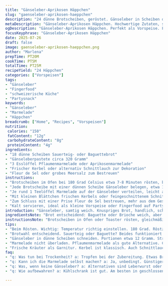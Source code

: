 ```yaml
---
title: "Gänseleber-Aprikosen Häppchen"
slug: "gaenseleber-aprikosen-haeppchen"
description: "24 dünne Brotscheiben, geröstet. Gänseleber in Scheiben darauf. Aprikosenmarmelade. Frische Kräuter oben drauf. Alternative: Briochebrot ersetzt durch Sauerteigbrot, Confiture durch selbstgemachte Pflaumenmarmelade. Kleine Salzflocken zum Würzen. Snacks zum Anrichten, kalt serviert. Aufwand gering. Schnell gemacht. Geht für Feiern. Kein Gluten, wenn Brot glutenfrei. Einfach und variabel."
metaDescription: "Gänseleber-Aprikosen Häppchen. Hochwertige Zutaten, schnell zubereitet. Ideal für Partys. Minimale Vorbereitung, großer Genuss."
ogDescription: "Gänseleber-Aprikosen Häppchen. Perfekt als Vorspeise. Frisch und geschmackvoll. Ein Genuss für jedes Fest."
focusKeyphrase: "Gänseleber-Aprikosen Häppchen"
date: 2025-07-26
draft: false
image: gaenseleber-aprikosen-haeppchen.png
author: "Marlena"
prepTime: PT20M
cookTime: PT5M
totalTime: PT25M
recipeYield: "24 Häppchen"
categories: ["Vorspeisen"]
tags:
- "Gänseleber"
- "Fingerfood"
- "schweizerische Küche"
- "Partysnack"
keywords:
- "Gänseleber"
- "Marmelade"
- "Häppchen"
breadcrumb: ["Home", "Recipes", "Vorspeisen"]
nutrition: 
 calories: "150"
 fatContent: "12g"
 carbohydrateContent: "8g"
 proteinContent: "4g"
ingredients:
- "18 dünne Scheiben Sauerteig- oder Baguettebrot"
- "Gänseleberpastete circa 320 Gramm"
- "3 Esslöffel Pflaumenmarmelade oder Aprikosenmarmelade"
- "Frischer Kerbel oder alternativ Schnittlauch zur Dekoration"
- "Fleur de Sel oder grobes Meersalz zum Bestreuen"
instructions:
- "Brotscheiben im Ofen bei 180 Grad Celsius etwa 7-8 Minuten rösten, bis sie knusprig sind. Herausnehmen, kurz abkühlen lassen."
- "Jede Brotscheibe mit einer dünnen Scheibe Gänseleber belegen, etwa 12 Gramm pro Stück."
- "Je rund 1 Teelöffel Marmelade auf der Gänseleber verteilen, leicht andrücken, nicht zu viel damit es nicht verläuft."
- "Mit kleinen Blättchen frischen Kerbels oder feingeschnittenem Schnittlauch garnieren."
- "Zum Schluss mit einer Prise Fleur de Sel bestreuen, mehr aus dem Geschmacksempfinden."
- "Kalt servieren, ideal als kleine Vorspeise oder Fingerfood auf Partys."
introduction: "Gänseleber, samtig weich. Knuspriges Brot, handlich, schneidet sich gut. Marmelade säuerlich süß, Pflaume als Alternative zu Aprikose. Frische Kräuter geben Signal, grün, frisch, leicht würzig. Salz nicht zu vergessen, hebt Aromen, bringt Spannung. Ideal für kleine Versammlungen. Einfach anzurichten, kaum Aufwand. Unterschiedliche Brotarten funktionieren, wichtig: nicht zu dick, sonst erdrückt Gänseleber. Ruhezeit minimal. Man cave oder feines Event. Variation: etwas Pfeffer, Chili-Flocken oder Orangenzesten. Schnell gemacht, schnell weg. Kein Eier, keine Milch im Belag, gut für Allergiker. Starke Kombination aus Texturen und Geschmäckern. Wichtig: Qualität der Gänseleber, vorgekühlt lagern. Beim Servieren Raumtemperatur optimal. Vorsicht bei der Marmeladenmenge. Keine überladenen Häppchen, klein und hauchdünn. Minimalistisch, reduziert auf das Wesentliche."
ingredientsNote: "Brot entscheidend: Baguette oder Brioche weich, aber auch Sauerteig interessant wegen vollem Aroma. bitte dünn schneiden, kein dicker Schnitt. Gänseleber pastete oder in Scheiben, frisch oder vakuumiert. Marmelade selbst machen oder aus dem Handel, wichtig: keine Stücke, cremig. Pflaume als Ersatz, dunkler, herber. Kräuterwahl: Kerbel typisch, alternativ Schnittlauch, Petersilie oder Minze für Twist. Salz nicht vergessen, bringt Lebensfreude. Traditionell keine Nüsse oder Milchprodukte drin, gut für Allergiker. Die Mischung aus süß, salzig und umami Elementen macht Charakter. Frische Kräuter als visueller Schuss, auch für Duft. Rohe Brotscheiben beim Rösten kontrollieren, nicht verbrennen. Kleine Vielfalt durch Marmeladenvariationen erlaubt. Kühlung hilft Haltbarkeit, beim Servieren bitte Zimmertemperatur anpeilen. Gänseleber temperaturempfindlich, nicht zu lange draußen lassen."
instructionsNote: "Brotscheiben in Ofen oder Toaster rösten, gleichmäßig und goldbraun. Kurz abkühlen, damit Gänseleber nicht zerläuft. Gänseleber in hauchdünne Scheiben schneiden, nicht zu dick, einfache Portionierbarkeit wichtig. Marmelade portioniert auflegen, nicht zu viel damit Brot nicht matschig. Kräuter kleinzupfen, dekorativ auflegen, sparsam. Salz vorsichtig hinzufügen, Geschmack kontrollieren. Alles rasch servieren, keine zu lange Wartezeit, sonst schwärmt Gänseleber. Alternativ Marmeladenschicht unter Gänseleber für andere Geschmacksidee. Variationen mit Zitrusabrieb, Chili oder schwarzen Pfefferkörnern denkbar. Wichtig: Handhabung hygienisch, Gänseleber kühl lagern. Vorsicht wegen temperaturempfindlicher Natur, am besten Raumtemperatur kurz vor dem Servieren. Kein Überladen der Häppchen, Balance bewahren. Einfach zu machen, dennoch elegant genug. Gute Vorbereitung entspannt die Präsentation. Tücher oder Serviettentechnik als Unterlage ansprechend. Sofort essen, niemand mag gummiartige Konsistenz später."
tips:
- "Beim Rösten. Wichtig: Temperatur richtig einstellen. 180 Grad. Röstzeit etwa 7-8 Minuten. Überwachen, nicht anbrennen. Goldbraun ist perfekt. Knusprigkeit entscheidet über Genuss."
- "Brotwahl entscheidend. Sauerteig oder Baguette? Beides funktioniert. Baguette weicher, Sauerteig aromatisch. Dünn schneiden bitte. Dicke Scheiben erdrücken Gänseleber. Balancierte Texturen sind wichtig."
- "Gänseleber in dünne Scheiben schneiden. Portionen etwa 12 Gramm. Struktur wichtig, nicht zu dick. Kalte Lagerung beachten. Vor dem Servieren auf Zimmertemperatur bringen."
- "Marmelade nicht überladen. Pflaumenmarmelade als gute Alternative. Cremig, keine Stücke. Schöne Balance zwischen süß und salzig. Ältere Rezepte mit Aprikosenmarmelade ausprobieren. Variabilität geben."
- "Frische Kräuter als Garnitur. Kerbel ist klassisch. Auch Schnittlauch denkbar. Lernen, die perfekt zu Portionen zu dekorieren. Salz nicht vergessen. Es hebt und bringt Aromen hervor."
faq:
- "q: Was tun bei Trockenheit? a: Tropfen bei der Zubereitung. Etwas Brühe hilft. Oder eine Prise Öl. Gänseleber bleibt dann saftig."
- "q: Kann ich die Marmelade selbst machen? a: Ja, unbedingt. Günstiger und geschmackvoller. Frische Früchte nutzen. Alternativen sind Pflaumen und Aprikosen zugleich."
- "q: Was, wenn keine Gänseleber? a: Alternativen sind Leberwurst oder andere Pasteten. Geschmack ist unterschiedlich. Aber auch lecker, je nach Markt."
- "q: Wie aufbewahren? a: Kühlschrank ist gut. Am besten in geschlossenen Behältern. Vermeiden von kontaminierten Lebensmitteln. Zimmertemperatur vor dem Servieren anstreben."

---
```

